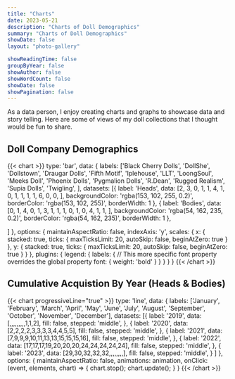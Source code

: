 ```yaml
---
title: "Charts"
date: 2023-05-21
description: "Charts of Doll Demographics"
summary: "Charts of Doll Demographics"
showDate: false
layout: "photo-gallery"

showReadingTime: false
groupByYear: false
showAuthor: false
showWordCount: false
showDate: false
showPagination: false
---
```


As a data person, I enjoy creating charts and graphs to showcase data and story telling. Here are some of views of my doll collections that I thought would be fun to share.

## Doll Company Demographics
<!-- prettier-ignore-start -->
{{< chart >}}
type: 'bar',
data: {
  labels: ['Black Cherry Dolls',
            'DollShe',
            'Dollstown',
            'Draugar Dolls',
            'Fifth Motif',
            'Iplehouse',
            'LLT',
            'LoongSoul',
            'Meeks Doll',
            'Phoenix Dolls',
            'Pygmalion Dolls',
            'R.Dean',
            'Rugged Realism',
            'Supia Dolls',
            'Twigling',
        ],
  datasets: [{
    label: 'Heads',
    data: [2, <!-- Black Cherry Dolls --> 
             3, <!-- DollShe --> 
             0, <!-- Dollstown --> 
             1, <!-- Draugar Dolls --> 
             1, <!-- Fifth Motif --> 
             4, <!-- Iplehouse --> 
             1, <!-- LLT --> 
             0, <!-- LoongSoul --> 
             1, <!-- Meeks Dolls --> 
             1, <!-- Phoenix Dolls --> 
             1, <!-- Pygmalion Dolls --> 
             1, <!-- R.Dean --> 
             6, <!-- Rugged Realism --> 
             0, <!-- Supia Dolls --> 
             0, <!-- Twigling --> 
        ],
    backgroundColor: 'rgba(153, 102, 255, 0.2)',
    borderColor: 'rgba(153, 102, 255)',
    borderWidth: 1
  },
  {
    label: 'Bodies',
    data: [0, <!-- Black Cherry Dolls --> 
            1, <!-- DollShe --> 
            4, <!-- Dollstown --> 
            0, <!-- Draugar Dolls --> 
            1, <!-- Fifth Motif --> 
            3, <!-- Iplehouse --> 
            1, <!-- LLT --> 
            1, <!-- LoongSoul --> 
            1, <!-- Meeks Dolls --> 
            0, <!-- Phoenix Dolls --> 
            1, <!-- Pygmalion Dolls --> 
            0, <!-- R.Dean --> 
            4, <!-- Rugged Realism --> 
            1, <!-- Supia Dolls --> 
            1, <!-- Twigling --> 
        ],
    backgroundColor: 'rgba(54, 162, 235, 0.2)',
    borderColor: 'rgba(54, 162, 235)',
    borderWidth: 1
  },

  ]
},
options: {
    maintainAspectRatio: false,
    indexAxis: 'y',
    scales: {
      x: {
        stacked: true,
        ticks: {
            maxTicksLimit: 20,
            autoSkip: false,
            beginAtZero: true
        }
      },
      y: {
        stacked: true,
        ticks: {
            maxTicksLimit: 20,
            autoSkip: false,
            beginAtZero: true
        }
      }
    },
    plugins: {
            legend: {
                labels: {
                    // This more specific font property overrides the global property
                    font: {
                        weight: 'bold'
                    }
                }
            }
        }
  }
{{< /chart >}}
<!-- prettier-ignore-end -->

## Cumulative Acquistion By Year (Heads & Bodies)

<!-- prettier-ignore-start -->
{{< chart progressiveLine="true" >}}
type: 'line',
data: {
  labels: ['January',
            'February',
            'March',
            'April',
            'May',
            'June',
            'July',
            'August',
            'September',
            'October',
            'November',
            'December'],
  datasets: [{
            label: '2019',
            data: [,,,,,,,,,1,1,2],
            fill: false,
            stepped: 'middle',
        },
        {
            label: '2020',
            data: [2,2,2,2,3,3,3,3,4,4,5,5],
            fill: false,
            stepped: 'middle',
        },
        {
            label: '2021',
            data: [7,9,9,9,10,11,13,13,15,15,15,16],
            fill: false,
            stepped: 'middle',
          },
        {
            label: '2022',
            data: [17,17,17,19,20,20,20,24,24,24,24,24],
            fill: false,
            stepped: 'middle',
        },
        {
            label: '2023',
            data: [29,30,32,32,32,,,,,,,,],
            fill: false,
            stepped: 'middle',
        }
  ]
},
options: {
    maintainAspectRatio: false,
    animations: animation,
    onClick: (event, elements, chart) => {
      chart.stop();
      chart.update();
    }
}
{{< /chart >}}
<!-- prettier-ignore-end -->
